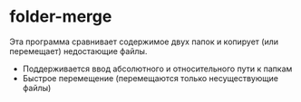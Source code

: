 # folder-merge
Эта программа сравнивает содержимое двух папок и копирует (или перемещает) недостающие файлы.
*   Поддерживается ввод абсолютного и относительного пути к папкам
*   Быстрое перемещение (перемещаются только несуществующие файлы)
